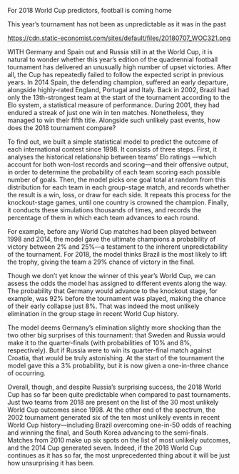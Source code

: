 For 2018 World Cup predictors, football is coming home

This year’s tournament has not been as unpredictable as it was in the past

https://cdn.static-economist.com/sites/default/files/20180707_WOC321.png

WITH Germany and Spain out and Russia still in at the World Cup, it is natural to wonder whether this year’s edition of the quadrennial football tournament has delivered an unusually high number of upset victories. After all, the Cup has repeatedly failed to follow the expected script in previous years. In 2014 Spain, the defending champion, suffered an early departure, alongside highly-rated England, Portugal and Italy. Back in 2002, Brazil had only the 13th-strongest team at the start of the tournament according to the Elo system, a statistical measure of performance. During 2001, they had endured a streak of just one win in ten matches. Nonetheless, they managed to win their fifth title. Alongside such unlikely past events, how does the 2018 tournament compare?

To find out, we built a simple statistical model to predict the outcome of each international contest since 1998. It consists of three steps. First, it analyses the historical relationship between teams’ Elo ratings —which account for both won-lost records and scoring—and their offensive output, in order to determine the probability of each team scoring each possible number of goals. Then, the model picks one goal total at random from this distribution for each team in each group-stage match, and records whether the result is a win, loss, or draw for each side. It repeats this process for the knockout-stage games, until one country is crowned the champion. Finally, it conducts these simulations thousands of times, and records the percentage of them in which each team advances to each round.

For example, before any World Cup matches had been played between 1998 and 2014, the model gave the ultimate champions a probability of victory between 2% and 25%—a testament to the inherent unpredictability of the tournament. For 2018, the model thinks Brazil is the most likely to lift the trophy, giving the team a 29% chance of victory in the final.

Though we don’t yet know the winner of this year’s World Cup, we can assess the odds the model has assigned to different events along the way. The probability that Germany would advance to the knockout stage, for example, was 92% before the tournament was played, making the chance of their early collapse just 8%. That was indeed the most unlikely elimination in the group stage in recent World Cup history. 

The model deems Germany’s elimination slightly more shocking than the two other big surprises of this tournament: that Sweden and Russia would make it to the quarter-finals (with probabilities of 10% and 8%, respectively). But if Russia were to win its quarter-final match against Croatia, that would be truly astonishing. At the start of the tournament the model gave this a 3% probability, but it is now given a one-in-three chance of occurring.

Overall, though, and despite Russia’s surprising success, the 2018 World Cup has so far been quite predictable when compared to past tournaments. Just two teams from 2018 are present on the list of the 30 most unlikely World Cup outcomes since 1998. At the other end of the spectrum, the 2002 tournament generated six of the ten most unlikely events in recent World Cup history—including Brazil overcoming one-in-50 odds of reaching and winning the final, and South Korea advancing to the semi-finals. Matches from 2010 make up six spots on the list of most unlikely outcomes, and the 2014 Cup generated seven. Indeed, if the 2018 World Cup continues as it has so far, the most unprecedented thing about it will be just how unsurprising it has been.